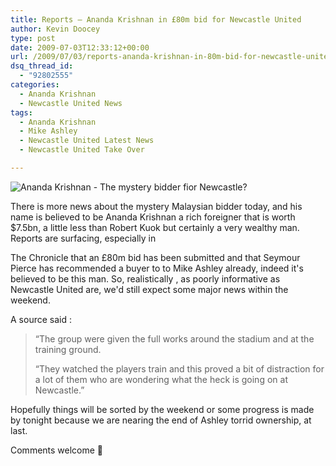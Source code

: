 ```yaml
---
title: Reports – Ananda Krishnan in £80m bid for Newcastle United
author: Kevin Doocey
type: post
date: 2009-07-03T12:33:12+00:00
url: /2009/07/03/reports-ananda-krishnan-in-80m-bid-for-newcastle-united/
dsq_thread_id:
  - "92802555"
categories:
  - Ananda Krishnan
  - Newcastle United News
tags:
  - Ananda Krishnan
  - Mike Ashley
  - Newcastle United Latest News
  - Newcastle United Take Over

---
```

![Ananda Krishnan - The mystery bidder fior Newcastle?](https://images.forbes.com/media/lists/10/2008/YK1N.jpg)

There is more news about the mystery Malaysian bidder today, and his  name is believed to be Ananda Krishnan a rich foreigner that is worth $7.5bn, a little less than Robert Kuok but certainly a very wealthy man. Reports are surfacing, especially in

The Chronicle that an £80m bid has been submitted and that Seymour Pierce has recommended a buyer to to Mike Ashley already, indeed it's believed to be this man. So, realistically , as poorly informative as Newcastle United are, we'd still expect some major news within the weekend.

A source said :

> “The group were given the full works around the stadium and at the training ground.
>
> “They watched the players train and this proved a bit of distraction for a lot of them who are wondering what the heck is going on at Newcastle.”

Hopefully things will be sorted by the weekend or some progress is made by tonight because we are nearing the end of Ashley torrid ownership, at last.

Comments welcome 🙂
